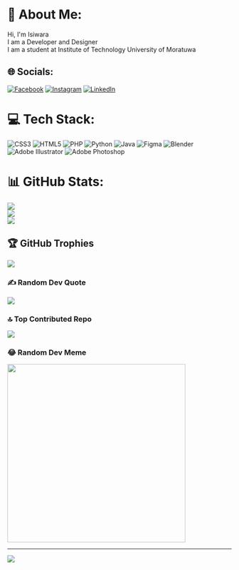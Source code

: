 # 💫 About Me:
Hi, I'm Isiwara <br>I am a Developer and Designer<br>I am a student at Institute of Technology University of Moratuwa


## 🌐 Socials:
[![Facebook](https://img.shields.io/badge/Facebook-%231877F2.svg?logo=Facebook&logoColor=white)](https://facebook.com/IsiwaraKumaragama) [![Instagram](https://img.shields.io/badge/Instagram-%23E4405F.svg?logo=Instagram&logoColor=white)](https://instagram.com/isiwarakumaragama) [![LinkedIn](https://img.shields.io/badge/LinkedIn-%230077B5.svg?logo=linkedin&logoColor=white)](https://linkedin.com/in/isiwara-k) 

# 💻 Tech Stack:
![CSS3](https://img.shields.io/badge/css3-%231572B6.svg?style=flat&logo=css3&logoColor=white) ![HTML5](https://img.shields.io/badge/html5-%23E34F26.svg?style=flat&logo=html5&logoColor=white) ![PHP](https://img.shields.io/badge/php-%23777BB4.svg?style=flat&logo=php&logoColor=white) ![Python](https://img.shields.io/badge/python-3670A0?style=flat&logo=python&logoColor=ffdd54) ![Java](https://img.shields.io/badge/java-%23ED8B00.svg?style=flat&logo=openjdk&logoColor=white) ![Figma](https://img.shields.io/badge/figma-%23F24E1E.svg?style=flat&logo=figma&logoColor=white) ![Blender](https://img.shields.io/badge/blender-%23F5792A.svg?style=flat&logo=blender&logoColor=white) ![Adobe Illustrator](https://img.shields.io/badge/adobe%20illustrator-%23FF9A00.svg?style=flat&logo=adobe%20illustrator&logoColor=white) ![Adobe Photoshop](https://img.shields.io/badge/adobe%20photoshop-%2331A8FF.svg?style=flat&logo=adobe%20photoshop&logoColor=white)
# 📊 GitHub Stats:
![](https://github-readme-stats.vercel.app/api?username=isiwarakumaragama&theme=gruvbox&hide_border=false&include_all_commits=false&count_private=false)<br/>
![](https://github-readme-streak-stats.herokuapp.com/?user=isiwarakumaragama&theme=gruvbox&hide_border=false)<br/>
![](https://github-readme-stats.vercel.app/api/top-langs/?username=isiwarakumaragama&theme=gruvbox&hide_border=false&include_all_commits=false&count_private=false&layout=compact)

## 🏆 GitHub Trophies
![](https://github-profile-trophy.vercel.app/?username=isiwarakumaragama&theme=onedark&no-frame=false&no-bg=true&margin-w=4)

### ✍️ Random Dev Quote
![](https://quotes-github-readme.vercel.app/api?type=horizontal&theme=radical)

### 🔝 Top Contributed Repo
![](https://github-contributor-stats.vercel.app/api?username=isiwarakumaragama&limit=5&theme=onedark&combine_all_yearly_contributions=true)

### 😂 Random Dev Meme
<img src='https://randommeme-five.vercel.app/' style="height: 400px;"/>

---
[![](https://visitcount.itsvg.in/api?id=isiwarakumaragama&icon=2&color=1)](https://visitcount.itsvg.in)

<!-- Proudly created with GPRM ( https://gprm.itsvg.in ) -->
